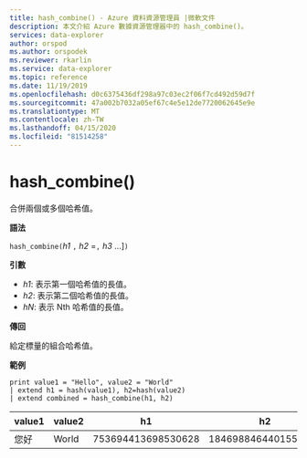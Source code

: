 ```yaml
---
title: hash_combine() - Azure 資料資源管理員 |微軟文件
description: 本文介紹 Azure 數據資源管理器中的 hash_combine()。
services: data-explorer
author: orspod
ms.author: orspodek
ms.reviewer: rkarlin
ms.service: data-explorer
ms.topic: reference
ms.date: 11/19/2019
ms.openlocfilehash: d0c6375436df298a97c03ec2f06f7cd492d59d7f
ms.sourcegitcommit: 47a002b7032a05ef67c4e5e12de7720062645e9e
ms.translationtype: MT
ms.contentlocale: zh-TW
ms.lasthandoff: 04/15/2020
ms.locfileid: "81514258"
---
```

# <a name="hash_combine"></a>hash_combine()

合併兩個或多個哈希值。

**語法**

`hash_combine(`*h1* `,` *h2* =`,` *h3* ...]`)`

**引數**

* *h1*: 表示第一個哈希值的長值。
* *h2*: 表示第二個哈希值的長值。
* *hN*: 表示 Nth 哈希值的長值。

**傳回**

給定標量的組合哈希值。

**範例**

```kusto
print value1 = "Hello", value2 = "World"
| extend h1 = hash(value1), h2=hash(value2)
| extend combined = hash_combine(h1, h2)
```

|value1|value2|h1|h2|聯合|
|---|---|---|---|---|
|您好|World|753694413698530628|1846988464401551951|-1440138333540407281|